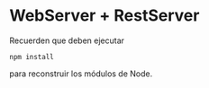 # WebServer + RestServer

Recuerden que deben ejecutar
```
npm install
```
para reconstruir los módulos de Node.